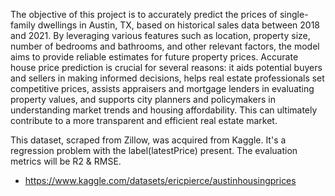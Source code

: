The objective of this project is to accurately predict the prices of single-family dwellings in Austin, TX, based on historical sales data between 2018 and 2021. By leveraging various features such as location, property size, number of bedrooms and bathrooms, and other relevant factors, the model aims to provide reliable estimates for future property prices. Accurate house price prediction is crucial for several reasons: it aids potential buyers and sellers in making informed decisions, helps real estate professionals set competitive prices, assists appraisers and mortgage lenders in evaluating property values, and supports city planners and policymakers in understanding market trends and housing affordability. This can ultimately contribute to a more transparent and efficient real estate market.

This dataset, scraped from Zillow, was acquired from Kaggle. It's a regression problem with the label(latestPrice) present. The evaluation metrics will be R2 & RMSE.

- https://www.kaggle.com/datasets/ericpierce/austinhousingprices
